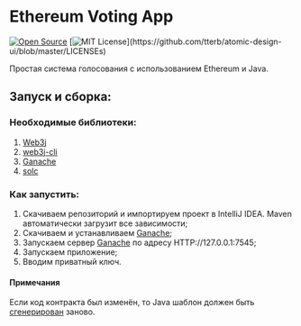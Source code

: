 # Ethereum Voting App
[![Open Source](https://badges.frapsoft.com/os/v1/open-source.svg?v=103)](https://opensource.org/)
[![MIT License](https://img.shields.io/apm/l/atomic-design-ui.svg?)](https://github.com/tterb/atomic-design-ui/blob/master/LICENSEs)

Простая система голосования с использованием Ethereum и Java.

## Запуск и сборка:
### Необходимые библиотеки:
1. [Web3j](https://github.com/web3j/web3j/releases)
2. [web3j-cli](https://github.com/web3j/web3j-cli)
3. [Ganache](https://www.trufflesuite.com/ganache)
4. [solc](https://github.com/ethereum/solidity/releases)

### Как запустить:
1. Скачиваем репозиторий и импортируем проект в IntelliJ IDEA. Maven автоматически загрузит все зависимости;
2. Скачиваем и устанавливаем [Ganache](https://www.trufflesuite.com/ganache);
3. Запускаем сервер [Ganache](https://www.trufflesuite.com/ganache) по адресу HTTP://127.0.0.1:7545;
4. Запускаем приложение;
5. Вводим приватный ключ.

#### Примечания
Если код контракта был изменён, то Java шаблон должен быть [сгенерирован](https://kauri.io/generate-a-java-wrapper-from-your-smart-contract/84475132317d4d6a84a2c42eb9348e4b/a) заново.


